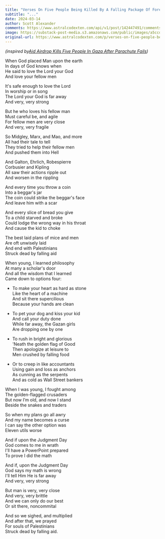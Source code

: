 ```yaml
---
title: "Verses On Five People Being Killed By A Falling Package Of Foreign Aid"
subtitle: "..."
date: 2024-03-14
author: Scott Alexander
comments: https://www.astralcodexten.com/api/v1/post/142447491/comments?&all_comments=true
image: https://substack-post-media.s3.amazonaws.com/public/images/a5ccd66f-60b0-41d6-89d8-56951154458e_238x171.png
original-url: https://www.astralcodexten.com/p/verses-on-five-people-being-killed
---
```

_(inspired by[Aid Airdrop Kills Five People In Gaza After Parachute Fails](https://www.aljazeera.com/program/newsfeed/2024/3/8/fatal-aid-drop-over-gaza-as-parachutes-fail))_

When God placed Man upon the earth  
In days of God knows when  
He said to love the Lord your God  
And love your fellow men

It's safe enough to love the Lord  
In worship or in song  
The Lord your God is far away  
And very, very strong

But he who loves his fellow man  
Must careful be, and agile  
For fellow men are very close  
And very, very fragile

So Midgley, Marx, and Mao, and more  
All had their tale to tell  
They tried to help their fellow men  
And pushed them into Hell

And Galton, Ehrlich, Robespierre  
Corbusier and Kipling  
All saw their actions ripple out  
And worsen in the rippling

And every time you throw a coin  
Into a beggar's jar  
The coin could strike the beggar's face  
And leave him with a scar

And every slice of bread you give  
To a child starved and broke  
Could lodge the wrong way in his throat  
And cause the kid to choke

The best laid plans of mice and men  
Are oft unwisely laid  
And end with Palestinians  
Struck dead by falling aid

When young, I learned philosophy  
At many a scholar's door  
And all the wisdom that I learned  
Came down to options four:

  * To make your heart as hard as stone  
Like the heart of a machine  
And sit there supercilious  
Because your hands are clean

  * To pet your dog and kiss your kid  
And call your duty done  
While far away, the Gazan girls  
Are dropping one by one

  * To rush in bright and glorious  
'Neath the golden flag of Good  
Then apologize at leisure to  
Men crushed by falling food

  * Or to creep in like accountants  
Using gain and loss as anchors  
As cunning as the serpents  
And as cold as Wall Street bankers




When I was young, I fought among  
The golden-flagged crusaders  
But now I’m old, and now I stand  
Beside the snakes and traders

So when my plans go all awry  
And my name becomes a curse  
I can say the other option was  
Eleven utils worse

And if upon the Judgment Day  
God comes to me in wrath  
I'll have a PowerPoint prepared  
To prove I did the math

And if, upon the Judgment Day  
God says my math is wrong  
I'll tell Him He is far away  
And very, very strong

But man is very, very close  
And very, very brittle  
And we can only do our best  
Or sit there, noncommital

And so we sighed, and multiplied  
And after that, we prayed  
For souls of Palestinians  
Struck dead by falling aid.
